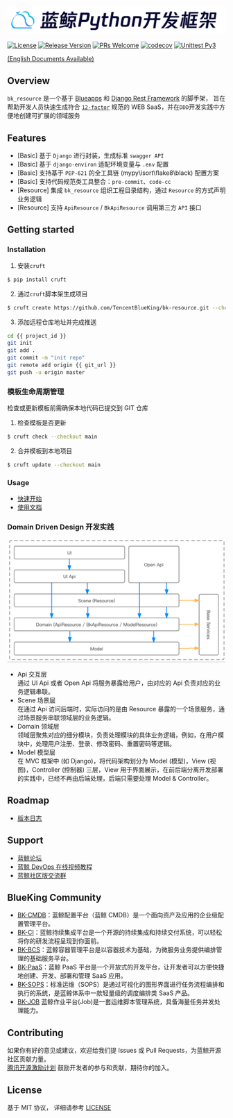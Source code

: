 ![logo.png](assests/logo.png)

[![License](https://img.shields.io/badge/license-MIT-brightgreen.svg?style=flat)](https://github.com/TencentBlueKing/bk-resource/blob/main/LICENSE.txt)
[![Release Version](https://img.shields.io/badge/release-0.4.13b0-brightgreen.svg)](https://github.com/TencentBlueKing/bk-resource/releases)
[![PRs Welcome](https://img.shields.io/badge/PRs-welcome-brightgreen.svg)](https://github.com/TencentBlueKing/bk-resource/pulls)
[![codecov](https://codecov.io/gh/TencentBlueKing/bk-resource/branch/main/graph/badge.svg)](https://codecov.io/gh/TencentBlueKing/bk-resource)
[![Unittest Py3](https://github.com/TencentBlueKing/bk-resource/actions/workflows/unittest.yml/badge.svg)](https://github.com/TencentBlueKing/bk-resource/actions/workflows/unittest.yml)

[(English Documents Available)](readme_en.md)

## Overview

`bk_resource` 是一个基于 [Blueapps](https://github.com/TencentBlueKing/blueapps) 和 [Django Rest Framework](https://github.com/encode/django-rest-framework) 的脚手架，
旨在帮助开发人员快速生成符合 [`12-factor`](https://12factor.net/) 规范的 WEB SaaS，并在`DDD`开发实践中方便地创建可扩展的领域服务

## Features

- [Basic] 基于 `Django` 进行封装，生成标准 `swagger API`
- [Basic] 基于 `django-environ` 适配环境变量与 `.env` 配置
- [Basic] 支持基于 `PEP-621` 的全工具链 (mypy\isort\flake8\black) 配置方案
- [Basic] 支持代码规范类工具整合：`pre-commit`、`code-cc`
- [Resource] 集成 `bk_resource` 组织工程目录结构，通过 `Resource` 的方式声明业务逻辑
- [Resource] 支持 `ApiResource` / `BkApiResource` 调用第三方 `API` 接口

## Getting started

### Installation

1. 安装`cruft`

```bash
$ pip install cruft
```

2. 通过`cruft`脚本架生成项目

```bash
$ cruft create https://github.com/TencentBlueKing/bk-resource.git --checkout main --directory template
```

3. 添加远程仓库地址并完成推送

```bash
cd {{ project_id }}
git init
git add .
git commit -m "init repo"
git remote add origin {{ git_url }}
git push -u origin master
```

### 模板生命周期管理

检查或更新模板前需确保本地代码已提交到 GIT 仓库

1. 检查模板是否更新

```bash
$ cruft check --checkout main
```

2. 合并模板到本地项目

```bash
$ cruft update --checkout main
```

### Usage

- [快速开始](template/readme.md)
- [使用文档](docs/usage.md)

### Domain Driven Design 开发实践

![ddd](assests/framework.png)

- Api 交互层   
    通过 UI Api 或者 Open Api 将服务暴露给用户，由对应的 Api 负责对应的业务逻辑串联。
- Scene 场景层   
    在通过 Api 访问后端时，实际访问的是由 Resource 暴露的一个场景服务，通过场景服务串联领域层的业务逻辑。
- Domain 领域层   
    领域层聚焦对应的细分模块，负责处理模块的具体业务逻辑，例如，在用户模块中，处理用户注册、登录、修改密码、重置密码等逻辑。
- Model 模型层   
    在 MVC 框架中 (如 Django)，将代码架构划分为 Model (模型)，View (视图)，Controller (控制器) 三层，View 用于界面展示，在前后端分离开发部署的实践中，已经不再由后端处理，后端只需要处理 Model & Controller。

## Roadmap

- [版本日志](release.md)

## Support

- [蓝鲸论坛](https://bk.tencent.com/s-mart/community)
- [蓝鲸 DevOps 在线视频教程](https://bk.tencent.com/s-mart/video/)
- [蓝鲸社区版交流群](https://jq.qq.com/?_wv=1027&k=5zk8F7G)

## BlueKing Community

- [BK-CMDB](https://github.com/Tencent/bk-cmdb)：蓝鲸配置平台（蓝鲸 CMDB）是一个面向资产及应用的企业级配置管理平台。
- [BK-CI](https://github.com/Tencent/bk-ci)：蓝鲸持续集成平台是一个开源的持续集成和持续交付系统，可以轻松将你的研发流程呈现到你面前。
- [BK-BCS](https://github.com/Tencent/bk-bcs)：蓝鲸容器管理平台是以容器技术为基础，为微服务业务提供编排管理的基础服务平台。
- [BK-PaaS](https://github.com/Tencent/bk-paas)：蓝鲸 PaaS 平台是一个开放式的开发平台，让开发者可以方便快捷地创建、开发、部署和管理 SaaS 应用。
- [BK-SOPS](https://github.com/Tencent/bk-sops)：标准运维（SOPS）是通过可视化的图形界面进行任务流程编排和执行的系统，是蓝鲸体系中一款轻量级的调度编排类 SaaS 产品。
- [BK-JOB](https://github.com/Tencent/bk-job) 蓝鲸作业平台(Job)是一套运维脚本管理系统，具备海量任务并发处理能力。

## Contributing

如果你有好的意见或建议，欢迎给我们提 Issues 或 Pull Requests，为蓝鲸开源社区贡献力量。   
[腾讯开源激励计划](https://opensource.tencent.com/contribution) 鼓励开发者的参与和贡献，期待你的加入。

## License

基于 MIT 协议， 详细请参考 [LICENSE](LICENSE.txt)
